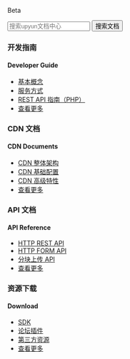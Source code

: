 <span class="betamark">Beta</span>
<!-- 添加文档中心搜索功能 -->
<form class="search-docs" target="_blank" action="http://zhannei.baidu.com/cse/search">
    <input type="text" placeholder="搜索upyun文档中心" class="search_content" id="bdcsMain" name="q">
    <button type="submit" class="search-btn">搜索文档</button>
</form>
<div class="minecraft clearfix">
    <div class="section section-guide">
        <i class="upicon upicon-guide"></i>
        <h3>开发指南</h3>
        <h4>Developer Guide</h4>
        <ul class="list-unstyled">
            <li><a href="/guide/#_1">基本概念</a></li>
            <li><a href="/guide/#_8">服务方式</a></li>
            <li><a href="/guide/php_rest_guide/">REST API 指南（PHP）</a></li>
            <li><a href="/guide/">查看更多</a></li>
        </ul>
    </div>
    <div class="section section-api">
        <i class="upicon upicon-api"></i>
        <h3>CDN 文档</h3>
        <h4>CDN Documents</h4>
        <ul class="list-unstyled">
            <li><a href="/cdn/#_2">CDN 整体架构</a></li>
            <li><a href="/cdn/">CDN 基础配置</a></li>
            <li><a href="/cdn/feature/">CDN 高级特性</a></li>
            <li><a href="/cdn/">查看更多</a></li>
        </ul>
    </div>
    <div class="section section-api">
        <i class="upicon upicon-api"></i>
        <h3>API 文档</h3>
        <h4>API Reference</h4>
        <ul class="list-unstyled">
            <li><a href="/api/rest_api/">HTTP REST API</a></li>
            <li><a href="/api/form_api/">HTTP FORM API</a></li>
            <li><a href="/api/multipart_upload/">分块上传 API</a></li>
            <li><a href="/api/">查看更多</a></li>
        </ul>
    </div>
    <div class="section section-download">
        <i class="upicon upicon-download"></i>
        <h3>资源下载</h3>
        <h4>Download</h4>
        <ul class="list-unstyled">
            <li><a href="/download/#sdk">SDK </a></li>
            <li><a href="/download/#plugin">论坛插件</a></li>
            <li><a href="/download/#third-party">第三方资源</a></li>
            <li><a href="/download/">查看更多</a></li>
        </ul>
    </div>
</div>
